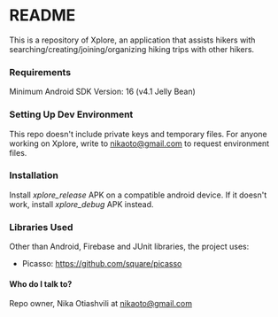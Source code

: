 # README

This is a repository of Xplore, an application that assists hikers with searching/creating/joining/organizing hiking trips with other hikers.


### Requirements

Minimum Android SDK Version: 16  (v4.1 Jelly Bean)


### Setting Up Dev Environment

This repo doesn't include private keys and temporary files.
For anyone working on Xplore, write to nikaoto@gmail.com to request environment files.


### Installation

Install *xplore_release* APK on a compatible android device.
If it doesn't work, install *xplore_debug* APK instead.


### Libraries Used

Other than Android, Firebase and JUnit libraries, the project uses:

* Picasso: <https://github.com/square/picasso>


#### Who do I talk to?

Repo owner, Nika Otiashvili at nikaoto@gmail.com
